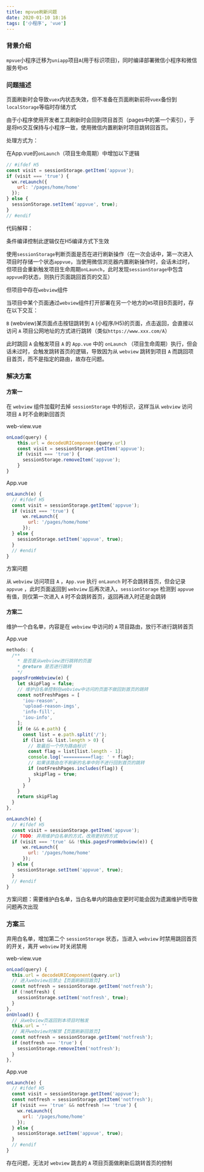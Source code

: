```yaml
---
title: mpvue刷新问题
date: 2020-01-10 18:16
tags: ['小程序', 'vue']
---
```


### 背景介绍

`mpvue`小程序迁移为`uniapp`项目`A`(用于标识项目)，同时编译部署微信小程序和微信服务号`H5`

### 问题描述

页面刷新时会导致`vuex`内状态失效，但不准备在页面刷新前将`vuex`备份到`localStorage`等临时存储方式

由于小程序使用开发者工具刷新时会回到项目首页（pages中的第一个索引），于是将`H5`交互保持与小程序一致，使用微信内置刷新时项目跳转回首页。

处理方式为：

在App.vue的`onLaunch`（项目生命周期）中增加以下逻辑

```js
// #ifdef H5
const visit = sessionStorage.getItem('appvue');
if (visit === 'true') {
  wx.reLaunch({
    url: '/pages/home/home'
  });
} else {
  sessionStorage.setItem('appvue', true);
}
// #endif
```

代码解释：

条件编译控制此逻辑仅在H5编译方式下生效

使用`sessionStorage`判断页面是否在进行刷新操作（在一次会话中，第一次进入项目时存储一个状态`appvue`，当使用微信浏览器内置刷新操作时，会话未过时，但项目会重新触发项目生命周期`onLaunch`，此时发现`sessionStorage`中包含`appvue`的状态，则执行页面跳回首页的交互）

但项目中存在`webview`组件

当项目中某个页面通过`webview`组件打开部署在另一个地方的`H5`项目B页面时，存在以下交互：

`B` (webview)某页面点击按钮跳转到 `A` (小程序/H5)的页面，点击返回，会直接以访问 `A` 项目公网地址的方式进行跳转（类似`https://www.xxx.com/A`）

此时跳回 `A` 会触发项目 `A` 的 `App.vue` 中的 `onLaunch` （项目生命周期）执行，但会话未过时，会触发跳转首页的逻辑，导致因为从 `webview` 跳转到项目 `A` 而跳回项目首页，而不是指定的路由，故存在问题。

### 解决方案

#### 方案一

在 `webview` 组件加载时去掉 `sessionStorage` 中的标识，这样当从 `webview` 访问项目 `A` 时不会刷新回首页

web-view.vue
```js
onLoad(query) {
    this.url = decodeURIComponent(query.url)
    const visit = sessionStorage.getItem('appvue');
    if (visit === 'true') {
      sessionStorage.removeItem('appvue');
    } 
}
```

App.vue
```js
onLaunch(e) {
  // #ifdef H5
  const visit = sessionStorage.getItem('appvue');
  if (visit === 'true') {
      wx.reLaunch({
        url: '/pages/home/home'
      });
  } else {
    sessionStorage.setItem('appvue', true);
  }
  // #endif
}
```


方案问题

从 `webview` 访问项目 `A` ，`App.vue` 执行 `onLaunch` 时不会跳转首页，但会记录 `appvue` ，此时页面返回到 `webview` 后再次进入，`sessionStorage` 检测到 `appvue` 有值，则仅第一次进入 `A` 时不会跳转首页，返回再进入时还是会跳转

#### 方案二

维护一个白名单，内容是在 `webview` 中访问的 `A` 项目路由，放行不进行跳转首页

App.vue
```js
methods: {
  /**
    * 是否是从webview进行跳转的页面
    * @return 是否进行跳转
    */
  pagesFromWebview(e) {
    let skipFlag = false;
    // 维护白名单控制在webview中访问的页面不做回到首页的跳转
    const notFreshPages = [
      'iou-reason', 
      'upload-reason-imgs', 
      'info-fill', 
      'iou-info',
    ];
    if (e && e.path) {
      const list = e.path.split('/');
      if (list && list.length > 0) {
        // 取最后一个作为路由标识
        const flag = list[list.length - 1];
        console.log('==========flag: ' + flag);
        // 如果该路由在不刷新的名单中则不进行回到首页的跳转
        if (notFreshPages.includes(flag)) {
          skipFlag = true;
        }
      }
    }
    return skipFlag
  }
},

onLaunch(e) {
  // #ifdef H5
  const visit = sessionStorage.getItem('appvue');
  // TODO: 弃用维护白名单的方式，改用更好的方式
  if (visit === 'true' && !this.pagesFromWebview(e)) {
      wx.reLaunch({
        url: '/pages/home/home'
      });
  } else {
    sessionStorage.setItem('appvue', true);
  }
  // #endif
}
```

方案问题：需要维护白名单，当白名单内的路由变更时可能会因为遗漏维护而导致问题再次出现

### 方案三

弃用白名单，增加第二个 `sessionStorage` 状态，当进入 `webview` 时禁用跳回首页的开关，离开 `webview` 时关闭禁用

web-view.vue
```js
onLoad(query) {
  this.url = decodeURIComponent(query.url)
  // 进入webview后禁止【页面刷新回首页】
  const notfresh = sessionStorage.getItem('notfresh');
  if (!notfresh) {
    sessionStorage.setItem('notfresh', true);
  }
},
onUnload() {
  // 从webview页返回到本项目时触发
  this.url = ''
  // 离开webview时解禁【页面刷新回首页】
  const notfresh = sessionStorage.getItem('notfresh');
  if (notfresh === 'true') {
    sessionStorage.removeItem('notfresh');
  }
},
```

App.vue
```js
onLaunch(e) {
  // #ifdef H5
  const visit = sessionStorage.getItem('appvue');
  const notfresh = sessionStorage.getItem('notfresh');
  if (visit === 'true' && notfresh !== 'true') {
    wx.reLaunch({
      url: '/pages/home/home'
    });
  } else {
    sessionStorage.setItem('appvue', true);
  }
  // #endif
}
```

存在问题，无法对 `webview` 跳去的 `A` 项目页面做刷新后跳转首页的控制